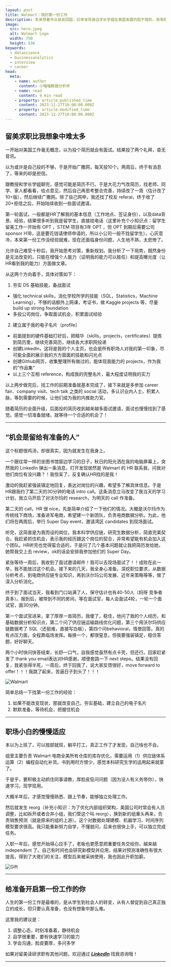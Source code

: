 ```yaml
---
layout: post
title: Walmart：我的第一份工作
description: 本来想着毕业就会回国，后来发现身边学长学姐在美国发展的挺不错的，渐渐萌生了“要不在湾区工作一两年再回国”的想法。于是着手准备找工作，没想到这一找，就回不去了......
image:
  src: hero.jpeg
  alt: Walmart Logo
  width: 750
  height: 536
keywords:
  - datascience
  - businessanalytics
  - interview
  - career
head:
  meta:
    - name: author
      content: 小喵喵数据分析师
    - name: read
      content: 4 min read
    - property: article:published_time
      content: 2023-11-27T10:00:00.000Z
    - property: article:modified_time
      content: 2023-11-27T10:00:00.000Z
---
```


## 留美求职比我想象中难太多
一开始对美国工作毫无概念，以为投个简历就会有面试。结果投了两个礼拜，杳无音讯。

以为或许是自己投的不够，于是开始广撒网，每天投10个。两周后，终于有消息了，等来的却是拒信。

跟教授和学长学姐聊完，感觉可能是简历不行。于是大花力气改简历，找老师、同学、家人都看看，给点意见，然后自己再思考整合完善，持续改了一周（估计改了10+版），然后继续广撒网。除了自己网申，我还找了校友 referal，终于收了20+拒信之后，开始陆续收到一些面试邀请。

第一轮面试，一般都是HR了解我的基本信息（工作地点、签证身份），以及data背景、经验，结果很多听到我是留学生，直接挂电话（这里补充个小知识点：留学生留美工作一开始有 OPT ，STEM 项目有3年 OPT ，但 OPT 到期后需要公司 sponsor H1B，这是要花钱请律师申请的，所以小公司一般不找留学生）。心灰意冷，本来第一份工作没经验就难，现在还面临身份问题，人生地不熟，太悲惨了。

允许自己难受十秒后，我开始思考对策，重新规划。我分析了一下局势，既然身份是无法改变的，只能在增强个人能力（证明我的能力可以胜任）和提高曝光度（让HR看到我的能力）方面做文章。

从这两个方向着手，具体对策如下：
1. 夯实 DS 基础技能，备战面试
* 强化 technical skills，消化学校所学的技能（SQL，Statistics，Machine Learning），不够的话额外上网课，考证书，做 Kaggle projects 等，尽量 build up strong foundation
* 多投公司岗位，争取面试机会，积累面试经验
2. 建立属于我的电子名片（profile）
* 前面提到的硬件基础打好后，把精华（skills，projects，certificates）提炼到简历里，继续完善简历，继续各大求职网投递
* 创建LinkedIn，这将是我的个人主页，也会是所有职场人对我的第一印象，尽可能全面的展示我的方方面面的技能和闪光点
* 创建Github网页，收集整理所有做过的，能体现我能力的 projects，作为我的”作品集“
* 以上三个互相 reference，构成我的完整名片，最大程度证明我的实力

以上两步做完后，找工作的前期准备就基本完成了，接下来就是多参加 career fair、company visit、tech talk 之类的 social 活动，多认识业内人士，积累人脉，等到需要的时候，让他们成为我的内推助力官。

随着简历的全面升级，后面投的简历收到越来越多面试邀请，面试也慢慢找到了感觉。感觉一切准备就绪，就等待一个合适的机会了！

---

## “机会是留给有准备的人“
这个标题很鸡汤，却很真实，因为就发生在我身上。

一个跟往常一样的坐图书馆窗边学习的日子，秋日的阳光洒在我的电脑屏幕上，突然我的 LinkedIn 弹出一条消息，打开发现居然是 Walmart 的 HR 联系我，问我对他们岗位有没兴趣？！我惊呆了，反复确认HR找的是我！

激动的我赶紧强装镇定地回复，表达对岗位的兴趣，希望多了解具体信息。于是HR跟我约了第二天的30分钟的电话 intro call。这条消息立马改变了我当天的学习计划，我立马开启了对沃尔玛的 research，为明天的 call 作准备。

第二天的 call，HR 很 nice，先是简单介绍了一下他们的情况。大概是沃尔玛作为传统线下商场，准备进军电商，希望建一个新团队，负责电商数据分析。为此，他们将在两周后，举行 Super Day event，邀请湾区 candidates 到现场面试。

听完，这简直是为我而设的岗位，我本科学供应链，研究生数据分析，简直完美契合。我赶紧抓住机会，表示我的经历跟这个岗位的契合，非常希望能有机会加入这个团队。HR听完也觉得蛮合适的，于是问了几个基本问题就让我把简历发给她，她帮我交上去 review，ok的话会安排我参加他们的 Super Day。

紧张等待一周后，我收到了面试邀请邮件！我可以去现场面试了！！成败在此一举，我不能放过这个机会。接下来的几天，我全身心准备。深挖职位要求，从数据分析考点，到电商供应链专业知识，再到沃尔玛公司发展、近年来策略等等，做了深入分析消化。

终于到了面试当天，我看到门口站满了人，保守估计也有40-50人（妈呀 竞争者真多）。报到后，被带到不同的房间，等在面试官，每人会面试4轮，一轮一个面试官，面30分钟。

第一个面试官进来，拿了厚厚一沓简历，我傻了，稳住，他问了我的个人经历，和基础数据分析知识点，第二个问了供应链运输路线优化问题，第三个用沃尔玛供应链数据考了 SQL（还挺难，直接写白板），第四个问behavioral，情景回答。真的有点压力面，全程靠临场发挥。每换一个，都很窒息，但我要强装镇定，稳住答题，好好聊天。

两个小时快问快答结束，长舒一口气，自我感觉虽然有点卡壳，但还行。回家赶紧发了 thank you email表达对HR感谢，顺便套路一下 next steps。结果没有回复，我紧张得半死，一周后，终于回我了，说大家反馈很好，move forward to offer！！！我跳了起来，苦逼日子到头了！！！

![Walmart](walmart.jpeg)

简单总结一下找第一份工作的经验：
1. 如果不能改变现状，那就改变自己，夯实基础，建立自己的电子名片
2. 默默准备，等待机会，把握住机会

---

## 职场小白的慢慢适应
本以为上班了，可以按部就班，躺平打工，真正工作了才发现，自己啥也不会。

组里主要负责 Walmart 电商全美所有仓库的库存优化，需要运用（1）供应链体系运算（2）编程自动化补货。书到用时方恨少，感觉本科研究生学的运用起来就蒙了。

于是乎，要积极主动抓住同事请教，厚脸皮狂问问题（因为没人有义务带你），快速学习，现学现用。

大概半年后，才感觉慢慢熟悉、跟上节奏，能够独立处理工作。

然后就发生 reorg（补充小知识：为了优化内部组织架构，美国公司时常会有人员调整，比如拆开或者合并小组，我们管这个叫 reorg），换到新的组重头再来，负责销售预测（就是原来的组的上游）。这个对数据处理建模、机器学习、时间序列模型要求很高。我只能重新努力自学，不懂就问，后来也很快上手，可以独立完成任务。

入职一年后，感觉开始得心应手了，老板也更愿意把重要任务交给你，越来越 independent 了。自己有时间也会研究新模型并应用，结果对预测准确性有很大提高，得到了大佬们的关注，模型后来被采纳使用，我也因此升职加薪。

![Gift](gift.jpeg)

---

## 给准备开启第一份工作的你
人生的第一份工作是最难的，是从学生到社会人的转变，从有人督促到自己真正独立的成长，但只要认真准备，也没有想象中那么难。

这里我的建议是：
1. 调整心态，时刻准备着，静待机会
2. 自学很重要，要有快速学习的能力
3. 学会沟通，脸皮要厚，多问多学

如果对留美读研求职有其他问题，欢迎通过 **_[LinkedIn](https://www.linkedin.com/in/yutonghuang/)_** 找我咨询哦！

---
